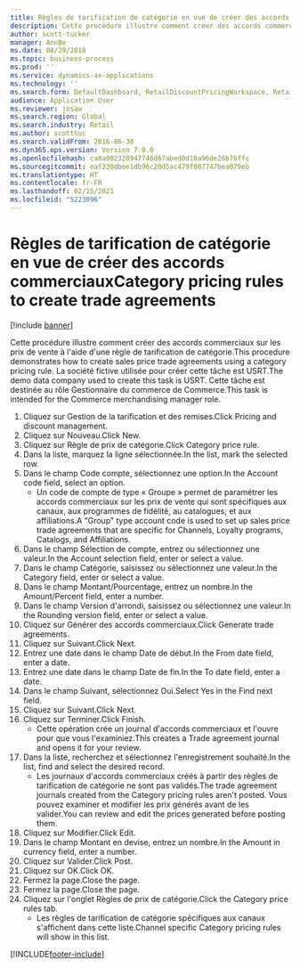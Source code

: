 ```yaml
---
title: Règles de tarification de catégorie en vue de créer des accords commerciaux
description: Cette procédure illustre comment créer des accords commerciaux sur les prix de vente à l'aide d'une règle de tarification de catégorie.
author: scott-tucker
manager: AnnBe
ms.date: 08/29/2018
ms.topic: business-process
ms.prod: ''
ms.service: dynamics-ax-applications
ms.technology: ''
ms.search.form: DefaultDashboard, RetailDiscountPricingWorkspace, RetailPricingDiscountCategoryPriceRule, RetailCategoryPriceRule, EcoResCategorySingleLookup, RetailCategoryPriceWizard, PriceDiscAdm, PriceDiscAdmTable
audience: Application User
ms.reviewer: josaw
ms.search.region: Global
ms.search.industry: Retail
ms.author: scotttuc
ms.search.validFrom: 2016-06-30
ms.dyn365.ops.version: Version 7.0.0
ms.openlocfilehash: ca0a002328947746d67abed0d18a96de26b76ffc
ms.sourcegitcommit: eaf330dbee1db96c20d5ac479f007747bea079eb
ms.translationtype: HT
ms.contentlocale: fr-FR
ms.lasthandoff: 02/15/2021
ms.locfileid: "5223096"
---
```

# <a name="category-pricing-rules-to-create-trade-agreements"></a><span data-ttu-id="3ca26-103">Règles de tarification de catégorie en vue de créer des accords commerciaux</span><span class="sxs-lookup"><span data-stu-id="3ca26-103">Category pricing rules to create trade agreements</span></span>

[!include [banner](../includes/banner.md)]

<span data-ttu-id="3ca26-104">Cette procédure illustre comment créer des accords commerciaux sur les prix de vente à l'aide d'une règle de tarification de catégorie.</span><span class="sxs-lookup"><span data-stu-id="3ca26-104">This procedure demonstrates how to create sales price trade agreements using a category pricing rule.</span></span> <span data-ttu-id="3ca26-105">La société fictive utilisée pour créer cette tâche est USRT.</span><span class="sxs-lookup"><span data-stu-id="3ca26-105">The demo data company used to create this task is USRT.</span></span> <span data-ttu-id="3ca26-106">Cette tâche est destinée au rôle Gestionnaire du commerce de Commerce.</span><span class="sxs-lookup"><span data-stu-id="3ca26-106">This task is intended for the Commerce merchandising manager role.</span></span>

1. <span data-ttu-id="3ca26-107">Cliquez sur Gestion de la tarification et des remises.</span><span class="sxs-lookup"><span data-stu-id="3ca26-107">Click Pricing and discount management.</span></span>
2. <span data-ttu-id="3ca26-108">Cliquez sur Nouveau.</span><span class="sxs-lookup"><span data-stu-id="3ca26-108">Click New.</span></span>
3. <span data-ttu-id="3ca26-109">Cliquez sur Règle de prix de catégorie.</span><span class="sxs-lookup"><span data-stu-id="3ca26-109">Click Category price rule.</span></span>
4. <span data-ttu-id="3ca26-110">Dans la liste, marquez la ligne sélectionnée.</span><span class="sxs-lookup"><span data-stu-id="3ca26-110">In the list, mark the selected row.</span></span>
5. <span data-ttu-id="3ca26-111">Dans le champ Code compte, sélectionnez une option.</span><span class="sxs-lookup"><span data-stu-id="3ca26-111">In the Account code field, select an option.</span></span>
    * <span data-ttu-id="3ca26-112">Un code de compte de type « Groupe » permet de paramétrer les accords commerciaux sur les prix de vente qui sont spécifiques aux canaux, aux programmes de fidélité, au catalogues, et aux affiliations.</span><span class="sxs-lookup"><span data-stu-id="3ca26-112">A "Group" type account code is used to set up sales price trade agreements that are specific for Channels, Loyalty programs, Catalogs, and Affiliations.</span></span>  
6. <span data-ttu-id="3ca26-113">Dans le champ Sélection de compte, entrez ou sélectionnez une valeur.</span><span class="sxs-lookup"><span data-stu-id="3ca26-113">In the Account selection field, enter or select a value.</span></span>
7. <span data-ttu-id="3ca26-114">Dans le champ Catégorie, saisissez ou sélectionnez une valeur.</span><span class="sxs-lookup"><span data-stu-id="3ca26-114">In the Category field, enter or select a value.</span></span>
8. <span data-ttu-id="3ca26-115">Dans le champ Montant/Pourcentage, entrez un nombre.</span><span class="sxs-lookup"><span data-stu-id="3ca26-115">In the Amount/Percent field, enter a number.</span></span>
9. <span data-ttu-id="3ca26-116">Dans le champ Version d'arrondi, saisissez ou sélectionnez une valeur.</span><span class="sxs-lookup"><span data-stu-id="3ca26-116">In the Rounding version field, enter or select a value.</span></span>
10. <span data-ttu-id="3ca26-117">Cliquez sur Générer des accords commerciaux.</span><span class="sxs-lookup"><span data-stu-id="3ca26-117">Click Generate trade agreements.</span></span>
11. <span data-ttu-id="3ca26-118">Cliquez sur Suivant.</span><span class="sxs-lookup"><span data-stu-id="3ca26-118">Click Next.</span></span>
12. <span data-ttu-id="3ca26-119">Entrez une date dans le champ Date de début.</span><span class="sxs-lookup"><span data-stu-id="3ca26-119">In the From date field, enter a date.</span></span>
13. <span data-ttu-id="3ca26-120">Entrez une date dans le champ Date de fin.</span><span class="sxs-lookup"><span data-stu-id="3ca26-120">In the To date field, enter a date.</span></span>
14. <span data-ttu-id="3ca26-121">Dans le champ Suivant, sélectionnez Oui.</span><span class="sxs-lookup"><span data-stu-id="3ca26-121">Select Yes in the Find next field.</span></span>
15. <span data-ttu-id="3ca26-122">Cliquez sur Suivant.</span><span class="sxs-lookup"><span data-stu-id="3ca26-122">Click Next.</span></span>
16. <span data-ttu-id="3ca26-123">Cliquez sur Terminer.</span><span class="sxs-lookup"><span data-stu-id="3ca26-123">Click Finish.</span></span>
    * <span data-ttu-id="3ca26-124">Cette opération crée un journal d'accords commerciaux et l'ouvre pour que vous l'examiniez.</span><span class="sxs-lookup"><span data-stu-id="3ca26-124">This creates a Trade agreement journal and opens it for your review.</span></span>  
17. <span data-ttu-id="3ca26-125">Dans la liste, recherchez et sélectionnez l'enregistrement souhaité.</span><span class="sxs-lookup"><span data-stu-id="3ca26-125">In the list, find and select the desired record.</span></span>
    * <span data-ttu-id="3ca26-126">Les journaux d'accords commerciaux créés à partir des règles de tarification de catégorie ne sont pas validés.</span><span class="sxs-lookup"><span data-stu-id="3ca26-126">The trade agreement journals created from the Category pricing rules aren't posted.</span></span> <span data-ttu-id="3ca26-127">Vous pouvez examiner et modifier les prix générés avant de les valider.</span><span class="sxs-lookup"><span data-stu-id="3ca26-127">You can  review and edit the prices generated before posting them.</span></span>  
18. <span data-ttu-id="3ca26-128">Cliquez sur Modifier.</span><span class="sxs-lookup"><span data-stu-id="3ca26-128">Click Edit.</span></span>
19. <span data-ttu-id="3ca26-129">Dans le champ Montant en devise, entrez un nombre.</span><span class="sxs-lookup"><span data-stu-id="3ca26-129">In the Amount in currency field, enter a number.</span></span>
20. <span data-ttu-id="3ca26-130">Cliquez sur Valider.</span><span class="sxs-lookup"><span data-stu-id="3ca26-130">Click Post.</span></span>
21. <span data-ttu-id="3ca26-131">Cliquez sur OK.</span><span class="sxs-lookup"><span data-stu-id="3ca26-131">Click OK.</span></span>
22. <span data-ttu-id="3ca26-132">Fermez la page.</span><span class="sxs-lookup"><span data-stu-id="3ca26-132">Close the page.</span></span>
23. <span data-ttu-id="3ca26-133">Fermez la page.</span><span class="sxs-lookup"><span data-stu-id="3ca26-133">Close the page.</span></span>
24. <span data-ttu-id="3ca26-134">Cliquez sur l'onglet Règles de prix de catégorie.</span><span class="sxs-lookup"><span data-stu-id="3ca26-134">Click the Category price rules tab.</span></span>
    * <span data-ttu-id="3ca26-135">Les règles de tarification de catégorie spécifiques aux canaux s'affichent dans cette liste.</span><span class="sxs-lookup"><span data-stu-id="3ca26-135">Channel specific Category pricing rules will show in this list.</span></span>  



[!INCLUDE[footer-include](../../includes/footer-banner.md)]